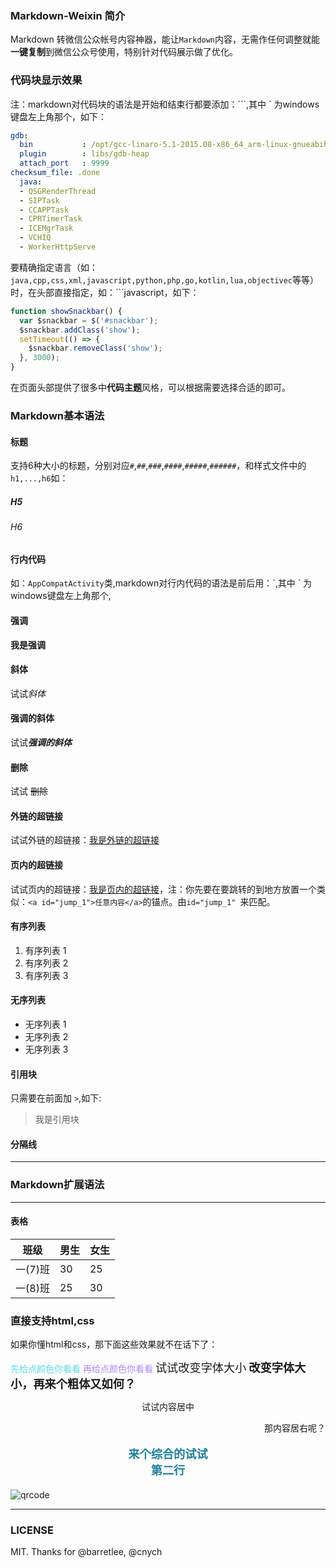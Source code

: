 ### Markdown-Weixin 简介
Markdown 转微信公众帐号内容神器，能让`Markdown`内容，无需作任何调整就能**一键复制**到微信公众号使用，特别针对代码展示做了优化。

### 代码块显示效果
注：markdown对代码块的语法是开始和结束行都要添加：\`\`\`,其中 \` 为windows键盘左上角那个，如下：
```yaml
gdb:
  bin           : /opt/gcc-linaro-5.1-2015.08-x86_64_arm-linux-gnueabihf/bin/arm-linux-gnueabihf-gdb
  plugin        : libs/gdb-heap
  attach_port   : 9999
checksum_file: .done
  java:
  - QSGRenderThread
  - SIPTask
  - CCAPPTask
  - CPRTimerTask
  - ICEMgrTask
  - VCHIQ
  - WorkerHttpServe
```

要精确指定语言（如：`java,cpp,css,xml,javascript,python,php,go,kotlin,lua,objectivec`等等）时，在头部直接指定，如：\`\`\`javascript，如下：

```javascript
function showSnackbar() {
  var $snackbar = $('#snackbar');
  $snackbar.addClass('show');
  setTimeout(() => {
    $snackbar.removeClass('show');
  }, 3000);
}
```

在页面头部提供了很多中**代码主题**风格，可以根据需要选择合适的即可。

### Markdown基本语法
#### 标题
支持6种大小的标题，分别对应`#`,`##`,`###`,`####`,`#####`,`######`，和样式文件中的`h1,...,h6`如：
##### H5
###### H6
#### 行内代码
如：`AppCompatActivity`类,markdown对行内代码的语法是前后用：\`,其中 \` 为windows键盘左上角那个,

#### 强调
**我是强调**

#### 斜体
试试*斜体*

#### 强调的斜体
试试***强调的斜体***

#### 删除
试试 ~~删除~~

#### 外链的超链接
试试外链的超链接：[我是外链的超链接](http://blog.qikqiak.com)

#### 页内的超链接
试试页内的超链接：[我是页内的超链接](#jump_1)，注：你先要在要跳转的到地方放置一个类似：`<a id="jump_1">任意内容</a>`的锚点。由`id="jump_1" `来匹配。


#### 有序列表
1. 有序列表 1
2. 有序列表 2
3. 有序列表 3

#### 无序列表
- 无序列表 1
- 无序列表 2
- 无序列表 3

#### 引用块
只需要在前面加 `>`,如下:
>我是引用块

#### 分隔线
***

### Markdown扩展语法
***
#### 表格
| 班级 | 男生 | 女生 |
|-----|-----|------|
| 一(7)班 | 30   | 25 |
| 一(8)班 | 25   | 30 |

### 直接支持html,css
如果你懂html和css，那下面这些效果就不在话下了：

<span  style="color: #5bdaed; ">先给点颜色你看看</span>
<span  style="color: #AE87FA; ">再给点颜色你看看</span>
<span  style="font-size:1.3em;">试试改变字体大小</span>
<span  style="font-size:1.3em;font-weight: bold;">改变字体大小，再来个粗体又如何？</span>

<p style="text-align:center">
试试内容居中
</p>

<p style="text-align:right">
那内容居右呢？
</p>

<p style="text-align:center;color:#1e819e;font-size:1.3em;font-weight: bold;">
来个综合的试试
<br/>
第二行
</p>

![qrcode](https://blog.qikqiak.com/img/posts/qrcode_for_gh_d6dd87b6ceb4_430.jpg)

***

### LICENSE
MIT. Thanks for @barretlee, @cnych





